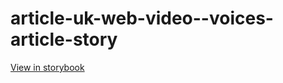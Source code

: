 # article-uk-web-video--voices-article-story

[View in storybook](https://raw.githack.com/Independent-Digital-News-and-Media-Ltd/indy-pwamp-sb/PR-1428-sb/index.html?path=/story/article-uk-web-video--voices-article-story)